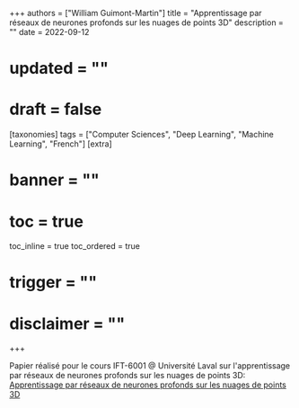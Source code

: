 +++
authors = ["William Guimont-Martin"]
title = "Apprentissage par réseaux de neurones profonds sur les nuages de points 3D"
description = ""
date = 2022-09-12
# updated = ""
# draft = false
[taxonomies]
tags = ["Computer Sciences", "Deep Learning", "Machine Learning", "French"]
[extra]
# banner = ""
# toc = true
toc_inline = true
toc_ordered = true
# trigger = ""
# disclaimer = ""
+++

Papier réalisé pour le cours IFT-6001 @ Université Laval sur l'apprentissage par réseaux de neurones profonds sur les nuages de points 3D: [Apprentissage par réseaux de neurones profonds sur les nuages de points 3D](/assets/papers/ApprentissageParReseauxDeNeuronesProfondsSurLesNuagesDePoints3D.pdf)